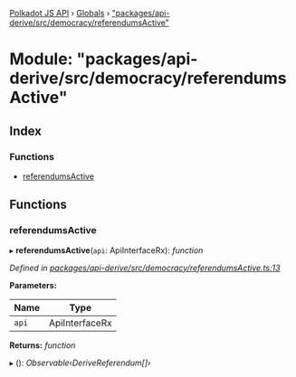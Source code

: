 [Polkadot JS API](../README.md) › [Globals](../globals.md) › ["packages/api-derive/src/democracy/referendumsActive"](_packages_api_derive_src_democracy_referendumsactive_.md)

# Module: "packages/api-derive/src/democracy/referendumsActive"

## Index

### Functions

* [referendumsActive](_packages_api_derive_src_democracy_referendumsactive_.md#referendumsactive)

## Functions

###  referendumsActive

▸ **referendumsActive**(`api`: ApiInterfaceRx): *function*

*Defined in [packages/api-derive/src/democracy/referendumsActive.ts:13](https://github.com/polkadot-js/api/blob/c2ff1b32a/packages/api-derive/src/democracy/referendumsActive.ts#L13)*

**Parameters:**

Name | Type |
------ | ------ |
`api` | ApiInterfaceRx |

**Returns:** *function*

▸ (): *Observable‹DeriveReferendum[]›*
